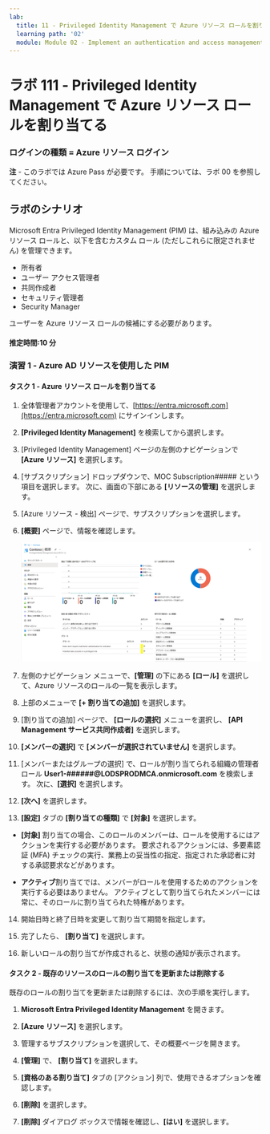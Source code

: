 ```yaml
---
lab:
  title: 11 - Privileged Identity Management で Azure リソース ロールを割り当てる
  learning path: '02'
  module: Module 02 - Implement an authentication and access management solution
---
```


# ラボ 111 - Privileged Identity Management で Azure リソース ロールを割り当てる

### ログインの種類 = Azure リソース ログイン

**注** - このラボでは Azure Pass が必要です。 手順については、ラボ 00 を参照してください。

## ラボのシナリオ

Microsoft Entra Privileged Identity Management (PIM) は、組み込みの Azure リソース ロールと、以下を含むカスタム ロール (ただしこれらに限定されません) を管理できます。

- 所有者
- ユーザー アクセス管理者
- 共同作成者
- セキュリティ管理者
- Security Manager

ユーザーを Azure リソース ロールの候補にする必要があります。

#### 推定時間:10 分

### 演習 1 - Azure AD リソースを使用した PIM

#### タスク 1 - Azure リソース ロールを割り当てる

1. 全体管理者アカウントを使用して、[https://entra.microsoft.com](https://entra.microsoft.com) にサインインします。

2. **[Privileged Identity Management]** を検索してから選択します。

3. [Privileged Identity Management] ページの左側のナビゲーションで **[Azure リソース]** を選択します。

4. [サブスクリプション] ドロップダウンで、MOC Subscription##### という項目を選択します。 次に、画面の下部にある **[リソースの管理]** を選択します。

5. [Azure リソース - 検出] ページで、サブスクリプションを選択します。

6. **[概要]** ページで、情報を確認します。

   ![最近追加された Azure リソースを表示している画面イメージ](./media/lp4-mod3-pim-az-resource-overview.png)

7. 左側のナビゲーション メニューで、**[管理]** の下にある **[ロール]** を選択して、Azure リソースのロールの一覧を表示します。

8. 上部のメニューで **[+ 割り当ての追加]** を選択します。

9. [割り当ての追加] ページで、 **[ロールの選択]** メニューを選択し、 **[API Management サービス共同作成者]** を選択します。

10. **[メンバーの選択]** で **[メンバーが選択されていません]** を選択します。

11. [メンバーまたはグループの選択] で、ロールが割り当てられる組織の管理者ロール **User1-######@LODSPRODMCA.onmicrosoft.com** を検索します。  次に、**[選択]** を選択します。

12. **[次へ]** を選択します。

13. **[設定]** タブの **[割り当ての種類]** で **[対象]** を選択します。

   - **[対象]** 割り当ての場合、このロールのメンバーは、ロールを使用するにはアクションを実行する必要があります。 要求されるアクションには、多要素認証 (MFA) チェックの実行、業務上の妥当性の指定、指定された承認者に対する承認要求などがあります。

   - **アクティブ**割り当てでは、メンバーがロールを使用するためのアクションを実行する必要はありません。 アクティブとして割り当てられたメンバーには常に、そのロールに割り当てられた特権があります。

14. 開始日時と終了日時を変更して割り当て期間を指定します。

15. 完了したら、 **[割り当て]** を選択します。

16. 新しいロールの割り当てが作成されると、状態の通知が表示されます。

#### タスク 2 - 既存のリソースのロールの割り当てを更新または削除する

既存のロールの割り当てを更新または削除するには、次の手順を実行します。

1. **Microsoft Entra Privileged Identity Management** を開きます。

2. **[Azure リソース]** を選択します。

3. 管理するサブスクリプションを選択して、その概要ページを開きます。

4. **[管理]** で、 **[割り当て]** を選択します。

5. **[資格のある割り当て]** タブの [アクション] 列で、使用できるオプションを確認します。

6. **[削除]** を選択します。

7. **[削除]** ダイアログ ボックスで情報を確認し、**[はい]** を選択します。
